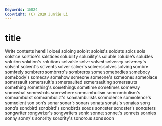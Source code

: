 ```yaml
---
Keywords: 16024
Copyright: (C) 2020 Junjie Li
---
```


# title

Write contents here!!!
oloed 
soloing 
soloist 
soloist's 
soloists 
solos 
sols
solstice 
solstice's 
solstices 
solubility 
solubility's 
soluble 
soluble's 
solubles 
solution 
solution's
solutions 
solvable 
solve 
solved 
solvency 
solvency's 
solvent 
solvent's 
solvents 
solver
solver's 
solvers 
solves 
solving 
sombre 
sombrely 
sombrero 
sombrero's 
sombreros 
some
somebodies 
somebody 
somebody's 
someday 
somehow 
someone 
someone's 
someones 
someplace 
somersault
somersault's 
somersaulted 
somersaulting 
somersaults 
something 
something's 
somethings 
sometime 
sometimes 
someway
somewhat 
somewhats 
somewhere 
somnambulism 
somnambulism's 
somnambulist 
somnambulist's 
somnambulists 
somnolence 
somnolence's
somnolent 
son 
son's 
sonar 
sonar's 
sonars 
sonata 
sonata's 
sonatas 
song
song's 
songbird 
songbird's 
songbirds 
songs 
songster 
songster's 
songsters 
songwriter 
songwriter's
songwriters 
sonic 
sonnet 
sonnet's 
sonnets 
sonnies 
sonny 
sonny's 
sonority 
sonority's
sonorous 
sons 
soon 

